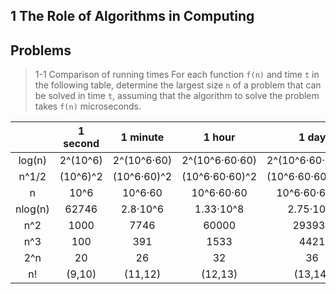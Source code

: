 1 The Role of Algorithms in Computing
--------------------------------------------------------

## Problems

> 1-1 Comparison of running times
For each function `f(n)` and time `t` in the following table, determine the largest size `n` of a problem that can be solved in time `t`, assuming that the algorithm to solve the problem takes `f(n)` microseconds.

||1 second|1 minute|1 hour|1 day|1 mouth|1 year|1 century|
|:-:|:---:|:------:|:----:|:---:|:-----:|:----:|:-------:|
|log(n)|2^(10^6)|2^(10^6·60)|2^(10^6·60·60)|2^(10^6·60·60·24)|2^(10^6·60·60·24·30)|2^(10^6·60·60·24·365)|2^(10^6·60·60·24·365·100)|
|n^1/2|(10^6)^2|(10^6·60)^2|(10^6·60·60)^2|(10^6·60·60·24)^2|(10^6·60·60·24·30)^2|(10^6·60·60·24·365)^2|(10^6·60·60·24·365·100)^2|
|n|10^6|10^6·60|10^6·60·60|10^6·60·60·24|10^6·60·60·24·30|10^6·60·60·24·365|10^6·60·60·24·365·100|
|nlog(n)|62746|2.8·10^6|1.33·10^8|2.75·10^9|7.18·10^10|7.97·10^11|6.86·10^13|
|n^2|1000|7746|60000|293939|1.6·10^6|5.6·10^6|5.6·10^7|
|n^3|100|391|1533|4421|13737|31594|146646|
|2^n|20|26|32|36|41|45|51|
|n!|(9,10)|(11,12)|(12,13)|(13,14)|(15,16)|(16,17)|(17,18)|
